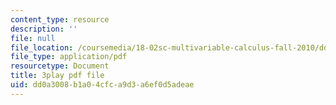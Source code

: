 ```yaml
---
content_type: resource
description: ''
file: null
file_location: /coursemedia/18-02sc-multivariable-calculus-fall-2010/dd0a3008b1a04cfca9d3a6ef0d5adeae_6paZkmBMZwQ.pdf
file_type: application/pdf
resourcetype: Document
title: 3play pdf file
uid: dd0a3008-b1a0-4cfc-a9d3-a6ef0d5adeae
---
```

